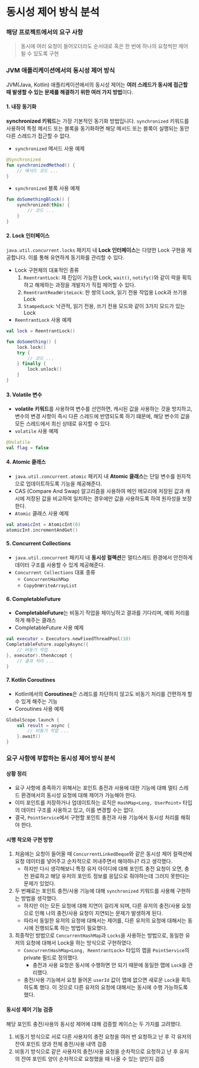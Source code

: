# 동시성 제어 방식 분석
### 해당 프로젝트에서의 요구 사항
> 동시에 여러 요청이 들어오더라도 순서대로 혹은 한 번에 하나의 요청씩만 제어될 수 있도록 구현

### JVM 애플리케이션에서의 동시성 제어 방식
JVM(Java, Kotlin) 애플리케이션에서의 동시성 제어는 **여러 스레드가 동시에 접근할 때 발생할 수 있는 문제를 해결하기 위한 여러 가지 방법**이다.

#### 1. 내장 동기화
**synchronized 키워드**는 가장 기본적인 동기화 방법입니다. `synchronized` 키워드를 사용하여 특정 메서드 또는 블록을 동기화하면 해당 메서드 또는 블록이 실행되는 동안 다른 스레드가 접근할 수 없다.  
* `synchronized` 메서드 사용 예제
```kotlin
@Synchronized
fun synchronizedMethod() {
    // 메서드 코드 ...
}
```

* `synchronized` 블록 사용 예제
```kotlin
fun doSomethingBlock() {
    synchronized(this) {
        // 코드 ...
    }
}
```

#### 2. Lock 인터페이스
`java.util.concurrent.locks` 패키지 내 **Lock 인터페이스**는 다양한 Lock 구현을 제공합니다. 이를 통해 유연하게 동기화를 관리할 수 있다.  
* Lock 구현체의 대표적인 종류
  1. `ReentrantLock`: 재 진입이 가능한 Lock, `wait()`, `notify()`와 같이 락을 획득하고 해제하는 과정을 개발자가 직접 제어할 수 있다.
  2. `ReentrantReadWriteLock`: 한 쌍의 Lock, 읽기 전용 작업용 Lock과 쓰기용 Lock
  3. `StampedLock`: 낙관적, 읽기 전용, 쓰기 전용 모드와 같이 3가지 모드가 있는 Lock 
* `ReentrantLock` 사용 예제
```kotlin
val lock = ReentrantLock()

fun doSomething() {
    lock.lock()
    try {
        // 코드 ...
    } finally {
        lock.unlock()
    }
}
```

#### 3. Volatile 변수
* **volatile 키워드**를 사용하여 변수를 선언하면, 캐시된 값을 사용하는 것을 방지하고, 변수의 변경 사항이 즉시 다른 스레드에 반영되도록 하기 떄문에, 해당 변수의 값을 모든 스레드에서 최신 상태로 유지할 수 있다.
* `volatile` 사용 예제
```kotlin
@Volatile
val flag = false
```

#### 4. Atomic 클래스
* `java.util.concurrent.atomic` 패키지 내 **Atomic 클래스**는 단일 변수를 원자적으로 업데이트하도록 기능을 제공해준다. 
* CAS (Compare And Swap) 알고리즘을 사용하여 메인 메모리에 저장된 값과 캐시에 저장된 값을 비교하여 일치하는 경우에만 값을 사용하도록 하여 원자성을 보장한다.
* `Atomic` 클래스 사용 예제
```kotlin
val atomicInt = AtomicInt(0)
atomicInt.incrementAndGet()
```

#### 5. Concurrent Collections
* `java.util.concurrent` 패키지 내 **동시성 컬렉션**은 멀티스레드 환경에서 안전하게 데이터 구조를 사용할 수 있게 제공해준다.
* `Concurrent Collections` 대표 종류
  * `ConcurrentHashMap`
  * `CopyOnWriteArrayList`

#### 6. CompletableFuture
* **CompletableFuture**는 비동기 작업을 체이닝하고 결과를 기다리며, 예외 처리를 하게 해주는 클래스
* CompletableFuture 사용 예제
```kotlin
val executor = Executors.newFixedThreadPool(10)
CompletableFuture.supplyAsync({
    // 비동기 작업 ...
}, executor).thenAccept {
    // 결과 처리 ...
}
```

#### 7. Kotlin Coroutines
* Kotlin에서의 **Coroutines**은 스레드를 차단하지 않고도 비동기 처리를 간편하게 할 수 있게 해주는 기능
* Coroutines 사용 예제
```kotlin
GlobalScope.launch {
    val result = async {
        // 비동기 작업 ...
    }.await()
}
```

### 요구 사항에 부합하는 동시성 제어 방식 분석
#### 상황 정리
* 요구 사항에 충족하기 위해서는 포인트 충전과 사용에 대한 기능에 대해 멀티 스레드 환경에서의 동시성 요청에 대해 제어가 가능해야 한다.
* 이미 포인트를 저장하거나 업데이트하는 로직은 `HashMap<Long, UserPoint>` 타입의 데이터 구조를 사용하고 있고, 이를 변경할 수는 없다.
* 결국, `PointService`에서 구현할 포인트 충전과 사용 기능에서 동시성 처리를 해줘야 한다.

#### 시행 착오와 구현 방향
1. 처음에는 요청이 들어올 때 `ConcurrentLinkedDeque`와 같은 동시성 제어 컬렉션에 요청 데이터를 넣어주고 순차적으로 꺼내주면서 해야하나? 라고 생각했다.
   * 하지만 다시 생각해보니 특정 유저 아이디에 대해 포인트 충전 요청이 오면, 충전 완료하고 해당 유저의 포인트 정보를 응답으로 줘야하는데 그러지 못한다는 문제가 있었다.
2. 두 번째로는 포인트 충전/사용 기능에 대해 `synchronized` 키워드를 사용해 구현하는 방법을 생각했다.
   * 하지만 이는 모든 요청에 대해 지연이 걸리게 되며, 다른 유저의 충전/사용 요청으로 인해 나의 충전/사용 요청이 지연되는 문제가 발생하게 된다.
   * 따라서 동일한 유저의 요청에 대해서는 제어를, 다른 유저의 요청에 대해서는 동시에 진행되도록 하는 방법이 필요했다.
3. 최종적인 방법으로 `ConcurrentHashMap`과 `Locks`을 사용하는 방법으로, 동일한 유저의 요청에 대해서 Lock을 하는 방식으로 구현하였다.
   * `ConcurrentHashMap<Long, ReentrantLock>` 타입의 맵을 `PointService`의 private 필드로 정의했다.
     * 충전과 사용 요청은 동시에 수행하면 안 되기 때문에 동일한 맵에 `Lock`을 관리했다.
   * 충전/사용 기능에서 요청 들어온 `userId` 값이 맵에 없으면 새로운 `Lock`을 획득하도록 했다. 이 것으로 다른 유저의 요청에 대해서는 동시에 수행 가능하도록 했다. 

#### 동시성 제어 기능 검증
해당 포인트 충전/사용의 동시성 제어에 대해 검증할 케이스는 두 가지를 고려했다.  
1. 비동기 방식으로 서로 다른 사용자의 충전 요청을 여러 번 요청하고 난 후 각 유저의 잔여 포인트 양과 전체 충전/사용 내역 검증
2. 비동기 방식으로 같은 사용자의 충전/사용 요청을 순차적으로 요청하고 난 후 유저의 잔여 포인트 양이 순차적으로 요청했을 때 나올 수 있는 양인지 검증
